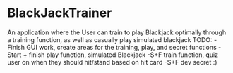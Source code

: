 # BlackJackTrainer
An application where the User can train to play Blackjack optimally through a training function, as well as casually play simulated blackjack
TODO:
-Finish GUI work, create areas for the training, play, and secret functions
-Start + finish play function, simulated Blackjack
-S+F train function, quiz user on when they should hit/stand based on hit card
-S+F dev secret :)
